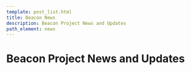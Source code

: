 ```yaml
---
template: post_list.html
title: Beacon News
description: Beacon Project News and Updates
path_element: news
---
```


# Beacon Project News and Updates